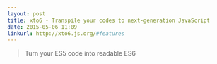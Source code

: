 ```yaml
---
layout: post
title: xto6 - Transpile your codes to next-generation JavaScript
date: 2015-05-06 11:09
linkurl: http://xto6.js.org/#features
---
```


> Turn your ES5 code into readable ES6

